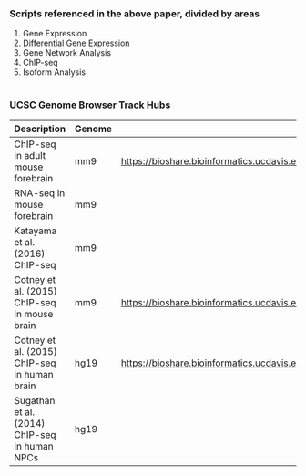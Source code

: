 ### Scripts referenced in the above paper, divided by areas

1. Gene Expression
2. Differential Gene Expression
3. Gene Network Analysis
4. ChIP-seq
5. Isoform Analysis




#

### UCSC Genome Browser Track Hubs



| Description                                   | Genome  | Address     |
| --------------------------------------------- | ------- | ----------- |
| ChIP-seq in adult mouse forebrain             | mm9     | https://bioshare.bioinformatics.ucdavis.edu/bioshare/download/iu1jtcwsudw3v4q/Chd8/ChIPseq/Gompers.ChIP.txt  |
| RNA-seq in mouse forebrain                    | mm9     |   |
| Katayama et al. (2016) ChIP-seq               | mm9     |   |
| Cotney et al. (2015) ChIP-seq in mouse brain  | mm9     | https://bioshare.bioinformatics.ucdavis.edu/bioshare/download/iu1jtcwsudw3v4q/Chd8_external/cotney/Cotney.txt  |
| Cotney et al. (2015) ChIP-seq in human brain  | hg19    | https://bioshare.bioinformatics.ucdavis.edu/bioshare/download/iu1jtcwsudw3v4q/Chd8_external/cotney/Cotney_human.txt  |
| Sugathan et al. (2014) ChIP-seq in human NPCs | hg19    |   |

